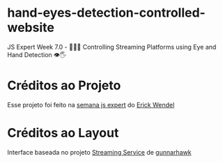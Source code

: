 # hand-eyes-detection-controlled-website
JS Expert Week 7.0 - 🙅🤏🏻 Controlling Streaming Platforms using Eye and Hand Detection 👁🖐

# Créditos ao Projeto
Esse projeto foi feito na [semana js expert](https://github.com/erickWendel/semana-javascript-expert07) do [Erick Wendel](https://github.com/erickWendel)

# Créditos ao Layout
Interface baseada no projeto [Streaming Service](https://codepen.io/Gunnarhawk/pen/vYJEwoM) de [gunnarhawk](https://github.com/Gunnarhawk)
